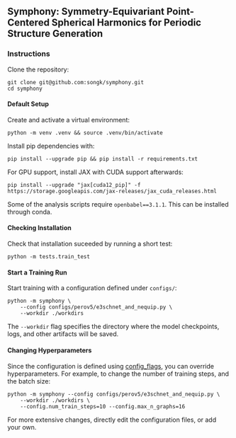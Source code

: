## Symphony: Symmetry-Equivariant Point-Centered Spherical Harmonics for Periodic Structure Generation

### Instructions

Clone the repository:

```shell
git clone git@github.com:songk/symphony.git
cd symphony
```

#### Default Setup
Create and activate a virtual environment:

```shell
python -m venv .venv && source .venv/bin/activate
```

Install pip dependencies with:

```shell
pip install --upgrade pip && pip install -r requirements.txt
```

For GPU support, install JAX with CUDA support afterwards:
```shell
pip install --upgrade "jax[cuda12_pip]" -f https://storage.googleapis.com/jax-releases/jax_cuda_releases.html
```

Some of the analysis scripts require `openbabel==3.1.1`.
This can be installed through conda.


#### Checking Installation
Check that installation suceeded by running a short test:

```shell
python -m tests.train_test
```

#### Start a Training Run 
Start training with a configuration defined
under `configs/`:

```shell
python -m symphony \
    --config configs/perov5/e3schnet_and_nequip.py \
    --workdir ./workdirs
```

The `--workdir` flag specifies the directory where the
model checkpoints, logs, and other artifacts will be saved.

#### Changing Hyperparameters

Since the configuration is defined using
[config_flags](https://github.com/google/ml_collections/tree/master#config-flags),
you can override hyperparameters.
For example, to change the number of training
steps, and the batch size:

```shell
python -m symphony --config configs/perov5/e3schnet_and_nequip.py \
    --workdir ./workdirs \
    --config.num_train_steps=10 --config.max_n_graphs=16
```

For more extensive changes, directly edit the configuration files,
or add your own.
